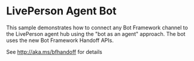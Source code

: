 # LivePerson Agent Bot

This sample demonstrates how to connect any Bot Framework channel to the LivePerson agent hub using the
"bot as an agent" approach. The bot uses the new Bot Framework Handoff APIs.

See http://aka.ms/bfhandoff for details

